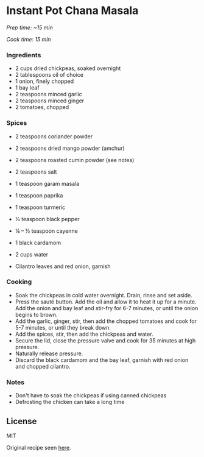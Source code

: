 # Instant Pot Chana Masala

*Prep time: ~15 min*

*Cook time: 15 min*

### Ingredients

 - 2 cups dried chickpeas, soaked overnight
 - 2 tablespoons oil of choice
 - 1 onion, finely chopped
 - 1 bay leaf
 - 2 teaspoons minced garlic
 - 2 teaspoons minced ginger
 - 2 tomatoes, chopped


### Spices
 - 2 teaspoons coriander powder
 - 2 teaspoons dried mango powder (amchur)
 - 2 teaspoons roasted cumin powder (see notes)
 - 2 teaspoons salt
 - 1 teaspoon garam masala
 - 1 teaspoon paprika
 - 1 teaspoon turmeric
 - ½ teaspoon black pepper
 - ¼ – ½ teaspoon cayenne
 - 1 black cardamom

 - 2 cups water
 - Cilantro leaves and red onion, garnish


### Cooking


  - Soak the chickpeas in cold water overnight. Drain, rinse and set aside.
  - Press the sauté button. Add the oil and allow it to heat it up for a minute. Add the onion and bay leaf and stir-fry for 6-7 minutes, or until the onion begins to brown.
  - Add the garlic, ginger, stir, then add the chopped tomatoes and cook for 5-7 minutes, or until they break down.
  - Add the spices, stir, then add the chickpeas and water.
  - Secure the lid, close the pressure valve and cook for 35 minutes at high pressure.
  - Naturally release pressure.
  - Discard the black cardamom and the bay leaf, garnish with red onion and chopped cilantro.


### Notes

 - Don't have to soak the chickpeas if using canned chickpeas
 - Defrosting the chicken can take a long time


License
----

MIT

Original recipe seen [here](https://myheartbeets.com/instant-pot-chana-masala-punjabi-chole-spiced-chickpea-curry/print/10274/).
